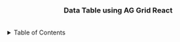 <h3 align="center">Data Table using AG Grid React</h3>

<br />
<div align="center">
  <a href="https://github.com/mugdhaarekar/qest-assessment">
  </a>
</div>

<!-- TABLE OF CONTENTS -->
<details>
  <summary>Table of Contents</summary>
  <ol>
    <li>
      <a href="#about-the-project">About The Project</a>
      <ul>
        <li><a href="#built-with">Built With</a></li>
          <li>
      <a href="#project-structure">Project Structure</a>
    </li>
      </ul>
    </li>
    <li><a href="#installation">Installation</a></li>
    <li><a href="#how-to-run">How to Run</a></li>
    <li><a href="#code-to-replace">Code to Replace</a></li>
    <li><a href="#project-functionalities">Project Functionalities</a></li>
    <li><a href="#ag-grid-implementation-reason-and-result">AG Grid Implementation Reason and Result</a>
       <ul>
         <li><a href="#reason">Reason</a></li>
          <li><a href="#result">Result</a></li>
    </li>
  </ol>
</details>
